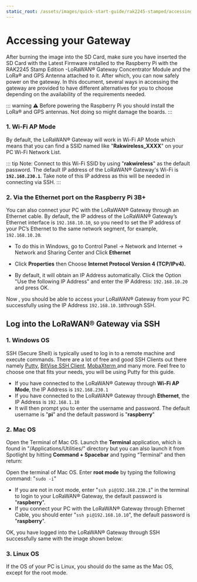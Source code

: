 ```yaml
---
static_root: /assets/images/quick-start-guide/rak2245-stamped/accessing-your-gateway
---
```


# Accessing your Gateway

After burning the image into the SD Card, make sure you have inserted the SD Card with the Latest Firmware installed to the Raspberry Pi with the RAK2245 Stamp Edition -LoRaWAN® Gateway Concentrator Module and the LoRa® and GPS Antenna attached to it. After which, you can now safely power on the gateway. In this document, several ways in accessing the gateway are provided to have different alternatives for you to choose depending on the availability of the requirements needed.

::: warning
:warning: Before powering the Raspberry Pi you should install the LoRa® and GPS antennas. Not doing so might damage the boards.
:::

### 1. Wi-Fi AP Mode

By default, the LoRaWAN® Gateway will work in Wi-Fi AP Mode which means that you can find a SSID named like "**Rakwireless_XXXX**" on your PC Wi-Fi Network List.

<rk-img
  :src="`${$frontmatter.static_root}/m3gdql9punccouuquldw.jpg`"
  width="100%"
  figure-number="1"
  caption="RAKWireless Access Point"
/>

::: tip Note:
Connect to this Wi-Fi SSID by using \"**rakwireless**\" as the default password. The default IP address of the LoRaWAN® Gateway's Wi-Fi is **`192.168.230.1`**. Take note of this IP address as this will be needed in connecting via SSH.
:::

### 2. Via the Ethernet port on the Raspberry Pi 3B+

You can also connect your PC with the LoRaWAN® Gateway through an Ethernet cable. By default, the IP address of the LoRaWAN® Gateway’s Ethernet interface is `192.168.10.10`, so you need to set the IP address of your PC’s Ethernet to the same network segment, for example, `192.168.10.20`_._

- To do this in Windows, go to Control Panel -> Network and Internet -> Network and Sharing Center and Click **Ethernet**

<rk-img
  :src="`${$frontmatter.static_root}/ncj0nh5ynyywotognquj.png`"
  width="100%"
  figure-number="2"
  caption="Network and Sharing Center"
/>

- Click **Properties** then Choose **Internet Protocol Version 4 (TCP/IPv4).**

<rk-img
  :src="`${$frontmatter.static_root}/nopiph8bjpdxczgxbztx.jpg`"
  width="100%"
  figure-number="3"
  caption="Ethernet Properties"
/>

- By default, it will obtain an IP Address automatically. Click the Option "Use the following IP Address" and enter the IP Address: `192.168.10.20` and press OK.

<rk-img
  :src="`${$frontmatter.static_root}/yuukphgmct3ux8g9iyae.png`"
  width="100%"
  figure-number="4"
  caption="TCP/IPv4 Properties"
/>

Now , you should be able to access your LoRaWAN® Gateway from your PC successfully using the IP Address `192.168.10.10`through SSH.

## Log into the LoRaWAN® Gateway via SSH

### 1. Windows OS

SSH (Secure Shell) is typically used to log in to a remote machine and execute commands. There are a lot of free and good SSH Clients out there namely [Putty](https://www.chiark.greenend.org.uk/~sgtatham/putty/latest.html), [BitVise SSH Client](https://www.bitvise.com/ssh-client-download), [MobaXterm ](https://mobaxterm.mobatek.net/)and many more. Feel free to choose one that fits your needs, you will be using Putty for this guide.

<rk-img
  :src="`${$frontmatter.static_root}/zctxurdhxfooo2qtf9e7.png`"
  width="100%"
  figure-number="5"
  caption="Putty Software for SSH in Windows"
/>

- If you have connected to the LoRaWAN® Gateway through **Wi-Fi AP Mode**, the IP Address is `192.168.230.1`
- If you have connected to the LoRaWAN® Gateway through **Ethernet**, the IP Address is `192.168.1.10`
- It will then prompt you to enter the username and password. The default username is "**pi**" and the default password is "**raspberry**"

<rk-img
  :src="`${$frontmatter.static_root}/xn4iy6bxo6myz6bff6is.jpg`"
  width="100%"
  figure-number="6"
  caption="Command Line after Log-in"
/>

### 2. Mac OS

Open the Terminal of Mac OS. Launch the **Terminal** application, which is found in "/Applications/Utilities/" directory but you can also launch it from Spotlight by hitting **Command + Spacebar** and typing “Terminal” and then return:

<rk-img
  :src="`${$frontmatter.static_root}/yhqsxlzfx7b4azgjam4e.jpg`"
  width="100%"
  figure-number="7"
  caption="Opening Terminal in Mac OS"
/>

Open the terminal of Mac OS. Enter **root mode** by typing the following command: "`sudo -i`"

<rk-img
  :src="`${$frontmatter.static_root}/n23irdfprbarciykopvs.jpg`"
  width="100%"
  figure-number="8"
  caption="SSH in Mac OS"
/>

- If you are not in root mode, enter "`ssh pi@192.168.230.1`" in the terminal to login to your LoRaWAN® Gateway, the default password is "**raspberry**".
- If you connect your PC with the LoRaWAN® Gateway through Ethernet Cable, you should enter "`ssh pi@192.168.10.10`", the default password is "**raspberry**".

OK, you have logged into the LoRaWAN® Gateway through SSH successfully same with the image shown below:

<rk-img
  :src="`${$frontmatter.static_root}/ev6njusmdpurynnhahum.jpg`"
  width="100%"
  figure-number="9"
  caption="Log-in Successful Notification"
/>

### 3. Linux OS

If the OS of your PC is Linux, you should do the same as the Mac OS, except for the root mode.
